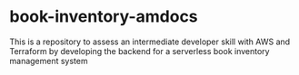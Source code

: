 # book-inventory-amdocs
This is a repository to assess an intermediate developer skill with AWS and Terraform by developing the backend for a serverless book inventory management system

